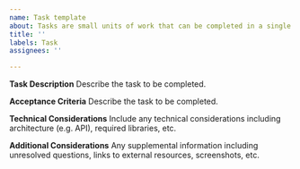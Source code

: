 ```yaml
---
name: Task template
about: Tasks are small units of work that can be completed in a single sprint
title: ''
labels: Task
assignees: ''

---
```


**__Task Description__**
Describe the task to be completed.

**__Acceptance Criteria__**
Describe the task to be completed.

**__Technical Considerations__**
Include any technical considerations including architecture (e.g. API), required libraries, etc.

**__Additional Considerations__**
Any supplemental information including unresolved questions, links to external resources, screenshots, etc.
